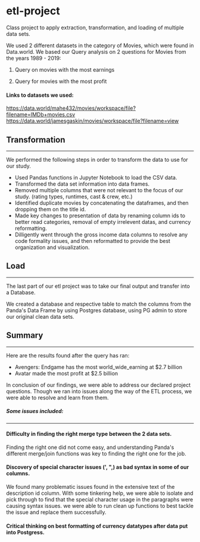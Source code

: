 # etl-project
Class project to apply extraction, transformation, and loading of multiple data sets.  


We used 2 different datasets in the category of Movies, which were found in Data.world. 
We based our Query analysis on 2 questions for Movies from the years 1989 - 2019:

1) Query on movies with the most earnings

2) Query for movies with the most profit

#### Links to datasets we used:
https://data.world/mahe432/movies/workspace/file?filename=IMDb+movies.csv
https://data.world/jamesgaskin/movies/workspace/file?filename=view


## Transformation
-------------------------

We performed the following steps in order to transform the data to use for our study.

* Used Pandas functions in Jupyter Notebook to load the CSV data.
* Transformed the data set information into data frames.
* Removed multiple columns that were not relevant to the focus of our study. (rating types, runtimes, cast & crew, etc.)
* Identified duplicate movies by concatenating the dataframes, and then dropping them on the title id.
* Made key changes to presentation of data by renaming column ids to better read categories, removal of empty irrelevent datas, and currency reformatting. 
* Dilligently went through the gross income data columns to resolve any code formality issues, and then reformatted to provide the best organization and visualization.


## Load
----------------
The last part of our etl project was to take our final output and transfer into a Database. 

We created a database and respective table to match the columns from the Panda's Data Frame by using Postgres database, using PG admin to store our original clean data sets.


## Summary
------------------
Here are the results found after the query has ran:

* Avengers: Endgame has the most world_wide_earning at $2.7 billion
* Avatar made the most profit at $2.5 billion

In conclusion of our findings, we were able to address our declared project questions.
Though we ran into issues along the way of the ETL process, we were able to resolve and  learn from them.


##### Some issues included:
-------------------------
#### Difficulty in finding the right merge type between the 2 data sets.
Finding the right one did not come easy, and understanding Panda's different merge/join functions was key to finding the right one for the job.

#### Discovery of special character issues (', ",) as bad syntax in some of our columns.
We found many problematic issues found in the extensive text of the description id column.  With some tinkering help, we were able to isolate and pick through to find that the special character usage in the paragraphs were causing syntax issues.  we were able to run clean up functions to best tackle the issue and replace them successfully.

#### Critical thinking on best formatting of currency datatypes after data put into Postgress.








